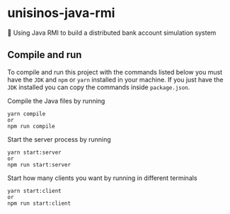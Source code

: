 # unisinos-java-rmi
🧱 Using Java RMI to build a distributed bank account simulation system 

## Compile and run

To compile and run this project with the commands listed below you must have the `JDK` and `npm` or `yarn` installed in your machine. If you just have the `JDK` installed you can copy the commands inside `package.json`. 

Compile the Java files by running 
```
yarn compile
or
npm run compile
```

Start the server process by running
```
yarn start:server
or
npm run start:server
```

Start how many clients you want by running in different terminals
```
yarn start:client
or
npm run start:client
```